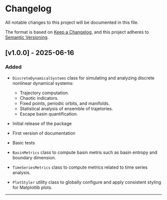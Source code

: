 # Changelog

All notable changes to this project will be documented in this file.

The format is based on [Keep a Changelog](https://keepachangelog.com/en/1.0.0/),
and this project adheres to [Semantic Versioning](https://semver.org/spec/v2.0.0.html).

## [v1.0.0] - 2025-06-16

### Added

-   `DiscreteDynamicalSystems` class for simulating and analyzing discrete nonlinear dynamical systems:
    -   Trajectory computation.
    -   Chaotic indicators.
    -   Fixed points, periodic orbits, and manifolds.
    -   Statistical analysis of ensemble of trajetories.
    -   Escape basin quantification.
-   Initial release of the package
-   First version of documentation
-   Basic tests

-   `BasinMetrics` class to compute basin metris such as basin entropy and boundary dimension.

-   `TimeSeriesMetrics` class to compute metrics related to time series analysis.

-   `PlotStyler` utility class to globally configure and apply consistent styling for Matplotlib plots.

---

<!-- Dummy heading to avoid ending on a transition -->
## 

